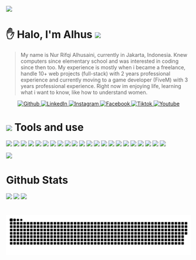 ![](https://raw.githubusercontent.com/halfrost/halfrost/master/icons/header_.png)
# :raised_hand: Halo, I'm Alhus <img src="https://media.giphy.com/media/mGcNjsfWAjY5AEZNw6/giphy.gif" width="50">
> My name is Nur Rifqi Alhusaini, currently in Jakarta, Indonesia. Knew computers since elementary school and was interested in coding since then too. My experience is mostly when i became a freelance, handle 10+ web projects (full-stack) with 2 years professional experience and currently moving to a game developer (FiveM) with 3 years professional experience.
Right now im enjoying life, learning what i want to know, like how to understand women. 
<p align="center">
    <a href="https://github.com/nurrifqialhusaini" target="_blank">
        <img alt="Github" src="https://img.shields.io/badge/GitHub-%2312100E.svg?&style=for-the-badge&logo=Github&logoColor=white" />
    </a> 
    <a href="https://linkedin.com/in/alhus/" target="_blank">
        <img alt="LinkedIn" src="https://img.shields.io/badge/linkedin-%2312100E.svg?&style=for-the-badge&logo=linkedin&logoColor=white" />
    </a>
    <a href="https://instagram.com/@nurrifqialhusaini" target="_blank">
        <img alt="Instagram" src="https://img.shields.io/badge/Instagram-000000?style=for-the-badge&logo=instagram&logoColor=white" />
    </a>
    <a href="https://facebook.com/nurrifqialhusaini.id" target="_blank">
        <img alt="Facebook" src="https://img.shields.io/badge/Facebook-000000?style=for-the-badge&logo=facebook&logoColor=white" />
    </a>
    <a href="https://tiktok.com/@imalhus" target="_blank">
        <img alt="Tiktok" src="https://img.shields.io/badge/TikTok-000000?style=for-the-badge&logo=tiktok&logoColor=white" />
    </a>
    <a href="https://youtube.com/@alhus" target="_blank">
        <img alt="Youtube" src="https://img.shields.io/youtube/channel/subscribers/UCcPSKwUtyM7rMkzW3mrsShA?style=for-the-badge&logo=youtube&logoColor=white" />
    </a>
</p>

# <img src="https://media.giphy.com/media/VgCDAzcKvsR6OM0uWg/giphy.gif" width="50"> Tools and use

![](https://img.shields.io/badge/Windows-0078D6?style=for-the-badge&logo=windows&logoColor=white)
![](https://img.shields.io/badge/Visual_Studio_Code-0078D4?style=for-the-badge&logo=visual%20studio%20code&logoColor=white)
![](https://img.shields.io/badge/C-00599C?style=for-the-badge&logo=c&logoColor=white)
![](https://img.shields.io/badge/C%2B%2B-00599C?style=for-the-badge&logo=c%2B%2B&logoColor=white)
![](https://img.shields.io/badge/C%23-239120?style=for-the-badge&logo=c-sharp&logoColor=white)
![](https://img.shields.io/badge/Python-14354C?style=for-the-badge&logo=python&logoColor=white)
![](https://img.shields.io/badge/HTML5-E34F26?style=for-the-badge&logo=html5&logoColor=white)
![](https://img.shields.io/badge/JavaScript-323330?style=for-the-badge&logo=javascript&logoColor=F7DF1E)
![](https://img.shields.io/badge/Node.js-43853D?style=for-the-badge&logo=node.js&logoColor=white)
![](https://img.shields.io/badge/TypeScript-007ACC?style=for-the-badge&logo=typescript&logoColor=white)
![](https://img.shields.io/badge/PHP-777BB4?style=for-the-badge&logo=php&logoColor=white)
![](https://img.shields.io/badge/Lua-2C2D72?style=for-the-badge&logo=lua&logoColor=white)
![](https://img.shields.io/badge/React-20232A?style=for-the-badge&logo=react&logoColor=61DAFB)
![](https://img.shields.io/badge/Svelte-4A4A55?style=for-the-badge&logo=svelte&logoColor=FF3E00)
![](https://img.shields.io/badge/Tailwind_CSS-38B2AC?style=for-the-badge&logo=tailwind-css&logoColor=white)
![](https://img.shields.io/badge/Bootstrap-563D7C?style=for-the-badge&logo=bootstrap&logoColor=white)
![](https://img.shields.io/badge/jQuery-0769AD?style=for-the-badge&logo=jquery&logoColor=white)
![](https://img.shields.io/badge/Laravel-FF2D20?style=for-the-badge&logo=laravel&logoColor=white)
![](https://img.shields.io/badge/MySQL-00000F?style=for-the-badge&logo=mysql&logoColor=white)
![](https://img.shields.io/badge/MongoDB-4EA94B?style=for-the-badge&logo=mongodb&logoColor=white)
![](https://img.shields.io/badge/MariaDB-003545?style=for-the-badge&logo=mariadb&logoColor=white)
![](https://img.shields.io/badge/MySQL-005C84?style=for-the-badge&logo=mysql&logoColor=white)

![](https://visitor-badge.laobi.icu/badge?page_id=nurrifqialhusaini.nurrifqialhusaini)
# Github Stats
<p float="left">
    <img src="https://streak-stats.demolab.com?user=nurrifqialhusaini&theme=dark" width="58%" />
    <img src="https://github-profile-trophy.vercel.app/?username=nurrifqialhusaini&row=2&column=3&theme=onedark#1&margin-w=15&margin-h=15" width="50%">
    <img src="https://github-contribution-stats.vercel.app/api/?username=nurrifqialhusaini&theme=onedark" width="42%" />
</p>

###

<br clear="both">

<img src="https://raw.githubusercontent.com/nurrifqialhusaini/nurrifqialhusaini/output/snake.svg" alt="Snake animation" />

###
